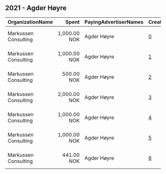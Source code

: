 ## 2021 - Agder Høyre 
|OrganizationName|Spent|PayingAdvertiserNames|CreativeUrls|Impressions|Genders|AgeBrackets|CountryCodes|BillingAddresses|CandidateBallotInformation|
|:---|---:|:---|:---|---:|:---|:---|:---|:---|:---|
|Markussen Consulting|1,000.00 NOK|Agder Høyre|[0](https://www.snap.com/political-ads/asset/e50cfc7c4a04241cb31fda552fb45f4a23557f04f0f74db23cf5746930d22ee1?mediaType=mp4)|8,921||30+|norway|"Kongens gate 29,Kristiansand ,4610,NO"|Ingunn Foss|
|Markussen Consulting|1,000.00 NOK|Agder Høyre|[1](https://www.snap.com/political-ads/asset/c398171f5a79dc308479aeeb7664cd16626b93273ea8cd9db1eb0e74a6325983?mediaType=mp4)|48,678||35-|norway|"Kongens gate 29,Kristiansand ,4610,NO"|Amalie Kollstrand|
|Markussen Consulting|500.00 NOK|Agder Høyre|[2](https://www.snap.com/political-ads/asset/9798994ba8494a5bc6540ba8f3744d844217bd0d727b29596b38189dfa537b94?mediaType=mp4)|6,411||30+|norway|"Kongens gate 29,Kristiansand ,4610,NO"|Nicolai Osteby fra Kristiansand|
|Markussen Consulting|2,000.00 NOK|Agder Høyre|[3](https://www.snap.com/political-ads/asset/dcca397d90921bd7f0d293ec6d98f4138a563020bfdf8dc0cae20c1ca4059de8?mediaType=mp4)|33,560||17+|norway|"Kongens gate 29,Kristiansand ,4610,NO"|Aase Marthe Horrigmo|
|Markussen Consulting|1,000.00 NOK|Agder Høyre|[4](https://www.snap.com/political-ads/asset/7f25e74c4a27f3a3649c66133fe0a329d2960c749842a9e22c888ae7708c9571?mediaType=mp4)|20,382||17+|norway|"Kongens gate 29,Kristiansand ,4610,NO"|Svein Harberg|
|Markussen Consulting|1,000.00 NOK|Agder Høyre|[5](https://www.snap.com/political-ads/asset/6482376db5ca2a35d97691caadf162c40fecce9ef3d2e30aa7cec835e6ee2fe9?mediaType=mp4)|11,152|FEMALE|19+|norway|"Kongens gate 29,Kristiansand ,4610,NO"|Aase Marthe Horrigmo|
|Markussen Consulting|441.00 NOK|Agder Høyre|[6](https://www.snap.com/political-ads/asset/e9511bd7a0e32df815841c1b55b8797eafac6429a22fa756e0ce29b5204ff3f2?mediaType=mp4)|4,628||17-35|norway|"Kongens gate 29,Kristiansand ,4610,NO"|Amalie Gunnufsen|
